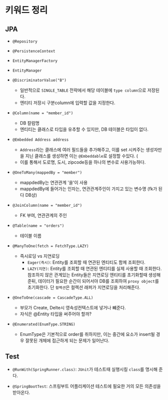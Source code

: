 # 키워드 정리

## JPA
- `@Repository`
- `@PersistenceContext`
- `EntityManagerFactory`
- `EntityManager`
- `@DiscriminatorValue("B")`
    - 일반적으로 `SINGLE_TABLE` 전략에서 해당 테이블에 `type column`으로 저장된다.
    - 엔티티 저장시 구분column에 입력할 값을 지정한다.
- `@Column(name = "member_id")`
    - DB 칼럼명
    - 엔티티는 클래스로 타입을 유추할 수 있지만, DB 테이블은 타입이 없다.
- `@Embedded Address address`
    - `Address`라는 클래스에 여러 필드들을 추가해주고, 이를 set 시켜주는 생성자만을 지닌 클래스를 생성하면 이는 `@Embeddable`로 설정할 수있다. (
    - 이를 통해서 도로명, 도시, zipcode등을 하나의 변수로 사용가능하다.
- `@OneToMany(mappedBy = "member")`
    - mappdedBy는 연관관계 '을'이 사용
    - mappdedBy에 들어가는 인자는, 연관관계주인이 가지고 있는 변수명 (fk가 된다 DB상)
- `@JoinColumn(name = "member_id")`
    - FK 부여, 연관관계의 주인
- `@Table(name = "orders")`
    - 테이블 이름
- `@ManyToOne(fetch = FetchType.LAZY)`
    - 즉시로딩 vs 지연로딩
        - `Eager(즉시)`: Entity를 조회할 때 연관된 엔티티도 함께 조회한다.
        - `LAZY(지연)`: Entity를 조회할 때 연관된 엔티티를 실제 사용할 때 조회한다. 참조하지 않은 관계있는 Entity들은 지연로딩 엔티티를 초기화할때 생성해준뒤, 데이터가 필요한 순간이 되어서야 DB를 조회하여 `proxy object`를 초기화한다. 단 `컬렉션`은 컬렉션 래퍼가 지연로딩을 처리해준다. 
- `@OneToOne(cascade = CascadeType.ALL)`
    - 부모가 Create, Delte시 영속성컨텍스트에 넣거나 뺴준다.
    - 자식은 @Entity 타입을 써주어야 할까?

- `@Enumerated(EnumType.STRING)`
    - EnumType은 기본적으로 order를 취하지만, 이는 중간에 요소가 insert될 경우 잘못된 개체에 접근하게 되는 문제가 일어난다.

## Test
- `@RunWith(SpringRunner.class)`: `JUnit`가 테스트때 실행시킬 `class`를 명시해 준다.

- `@SpringBootTest`: 스프링부트 어플리케이션 테스트에 필요한 거의 모든 의존성을 받아온다.